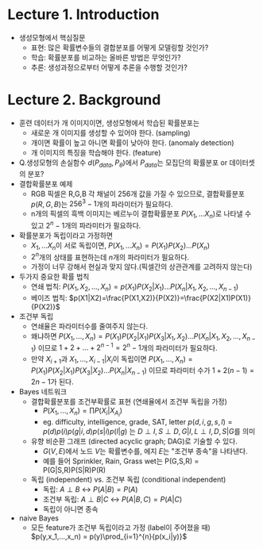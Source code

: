 # Lecture 1. Introduction 
- 생성모형에서 핵심질문
  - 표현: 많은 확률변수들의 결합분포를 어떻게 모델링할 것인가?
  - 학습: 확률분포를 비교하는 올바른 방법은 무엇인가?
  - 추론: 생성과정으로부터 어떻게 추론을 수행할 것인가?

# Lecture 2. Background
- 훈련 데이터가 개 이미지이면, 생성모형에서 학습된 확률분포는
  - 새로운 개 이미지를 생성할 수 있어야 한다. (sampling)
  - 개이면 확률이 높고 아니면 확률이 낮아야 한다. (anomaly detection) 
  - 개 이미지의 특징을 학습해야 한다. (feature)
- Q.생성모형의 손실함수 $d(P_{data},P_{\theta})$에서 $P_{data}$는 모집단의 확률분포 or 데이터셋의 분포?
- 결합확률분포 예제
  - RGB 픽셀은 R,G,B 각 채널이 256개 값을 가질 수 있으므로, 결합확률분포 $p(R,G,B)$는 $256^3-1$개의 파라미터가 필요하다. 
  - n개의 픽셀의 흑백 이미지는 베르누이 결합확률분포 $P(X_1,...X_n)$로 나타낼 수 있고 $2^n-1$개의 파라미터가 필요하다.
- 확률분포가 독립이라고 가정하면
  - $X_1,...X_n$이 서로 독립이면, $P(X_1,...X_n)=P(X_1)P(X_2)...P(X_n)$
  - $2^n$개의 상태를 표현하는데 $n$개의 파라미터가 필요하다.
  - 가정이 너무 강해서 현실과 맞지 않다.(픽셀간의 상관관계를 고려하지 않는다)
- 두가지 중요한 확률 법칙
  - 연쇄 법칙: $P(X_1,X_2,...,X_n)=p(X_1)P(X_2|X_1)...P(X_n|X_1,X_2,...,X_{n-1})$
  - 베이즈 법칙: $p(X1|X2)=\frac{P(X1,X2)}{P(X2)}=\frac{P(X2|X1)P(X1)}{P(X2)}$
- 조건부 독립
  - 연쇄율은 파라미터수를 줄여주지 않는다.
  - 왜냐하면 $P(X_1,...,X_n)=P(X_1)P(X_2|X_1)P(X_3|X_1,X_2)...P(X_n|X_1,X_2,...,X_{n-1})$ 이므로 $1+2+...+2^{n-1}=2^n-1$개의 파라미터가 필요하다.
  - 만약 $X_{i+1}$과 $X_1,...,X_{i-1}|X_i$이 독립이면 $P(X_1,...,X_n)=P(X_1)P(X_2|X_1)P(X_3|X_2)...P(X_n|X_{n-1})$ 이므로 파라미터 수가 $1+2(n-1)=2n-1$가 된다.
- Bayes 네트워크  
  - 결합확률분포를 조건부확률로 표현 (연쇄율에서 조건부 독립을 가정)
    - $P(X_1,...,X_n)=\prod{P(X_i|X_{A_i})}$
    - eg. difficulty, intelligence, grade, SAT, letter
      $p(d,i,g,s,l)=p(d)p(i)p(g|i,d)p(s|i)p(l|g)$ 는 $D\perp I, S\perp {D,G}|I, L\perp {I,D,S}|G$를 의미
  - 유향 비순환 그래프 (directed acyclic graph; DAG)로 기술할 수 있다.
    - $G(V,E)$에서 노드 $V$는 확률변수를, 에지 $E$는 "조건부 종속"을 나타낸다.
    - 예를 들어 Sprinkler, Rain, Grass wet는 P(G,S,R) = P(G|S,R)P(S|R)P(R) 
  - 독립 (independent) vs. 조건부 독립 (conditional independent)
    - 독립: $A \perp B$ $\leftrightarrow$ $P(A|B) = P(A)$
    - 조건부 독립: $A \perp B|C$ $\leftrightarrow$ $P(A|B,C) = P(A|C)$
    - 독립이 아니면 종속
- naive Bayes
  - 모든 feature가 조건부 독립이라고 가정 (label이 주어졌을 때)  
    $p(y,x_1,...,x_n) = p(y)\prod_{i=1}^{n}{p(x_i|y)}$ 
    
